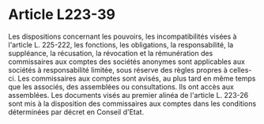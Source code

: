 # Article L223-39

Les dispositions concernant les pouvoirs, les incompatibilités visées à l'article L. 225-222, les fonctions, les obligations, la responsabilité, la suppléance, la récusation, la révocation et la rémunération des commissaires aux comptes des sociétés anonymes sont applicables aux sociétés à responsabilité limitée, sous réserve des règles propres à celles-ci.   Les commissaires aux comptes sont avisés, au plus tard en même temps que les associés, des assemblées ou consultations. Ils ont accès aux assemblées.   Les documents visés au premier alinéa de l'article L. 223-26 sont mis à la disposition des commissaires aux comptes dans les conditions déterminées par décret en Conseil d'Etat.